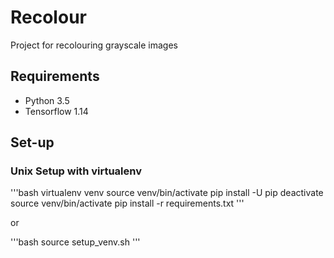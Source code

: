 # Recolour

Project for recolouring grayscale images

## Requirements

 - Python 3.5
 - Tensorflow 1.14

## Set-up

### Unix Setup with virtualenv
 '''bash
 virtualenv venv
 source venv/bin/activate
 pip install -U pip
 deactivate
 source venv/bin/activate
 pip install -r requirements.txt
 '''

 or

 '''bash
 source setup_venv.sh
 '''


